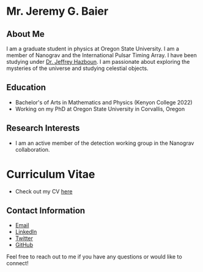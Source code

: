 # Mr. Jeremy G. Baier

## About Me

I am a graduate student in physics at Oregon State University. I am a member of Nanograv and the International Pulsar Timing Array. I have been studying under [Dr. Jeffrey Hazboun](https://jeffreyhazboun.github.io/).  I am passionate about exploring the mysteries of the universe and studying celestial objects.

## Education

- Bachelor's of Arts in Mathematics and Physics (Kenyon College 2022)
- Working on my PhD at Oregon State University in Corvallis, Oregon

## Research Interests

- I am an active member of the detection working group in the Nanograv collaboration.


# Curriculum Vitae

- Check out my CV [here](https://latexonline.cc/compile?git=https%3A%2F%2Fgithub.com%2Fjeremy-baier%2Fcv&target=baier_cv%2Fbaier_cv.tex&command=pdflatex&trackId=1601360428093)

## Contact Information

- [Email](baierj@oregonstate.edu)
- [LinkedIn](https://www.linkedin.com/in/jeremygbaier/)
- [Twitter](www.twitter.com/jeremygbaier)
- [GitHub](www.github.com/jeremy-baier)

Feel free to reach out to me if you have any questions or would like to connect!


